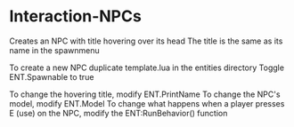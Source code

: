 # Interaction-NPCs
Creates an NPC with title hovering over its head
The title is the same as its name in the spawnmenu

To create a new NPC duplicate template.lua in the entities directory
Toggle ENT.Spawnable to true

To change the hovering title, modify ENT.PrintName
To change the NPC's model, modify ENT.Model
To change what happens when a player presses E (use) on the NPC, modify the ENT:RunBehavior() function
